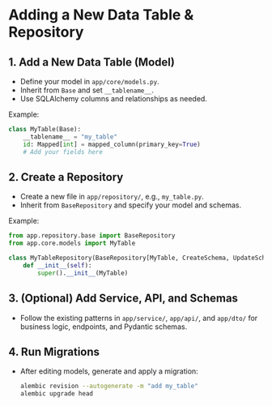 # Adding a New Data Table & Repository

## 1. Add a New Data Table (Model)
- Define your model in `app/core/models.py`.
- Inherit from `Base` and set `__tablename__`.
- Use SQLAlchemy columns and relationships as needed.

Example:
```python
class MyTable(Base):
    __tablename__ = "my_table"
    id: Mapped[int] = mapped_column(primary_key=True)
    # Add your fields here
```

## 2. Create a Repository
- Create a new file in `app/repository/`, e.g., `my_table.py`.
- Inherit from `BaseRepository` and specify your model and schemas.

Example:
```python
from app.repository.base import BaseRepository
from app.core.models import MyTable

class MyTableRepository(BaseRepository[MyTable, CreateSchema, UpdateSchema]):
    def __init__(self):
        super().__init__(MyTable)
```

## 3. (Optional) Add Service, API, and Schemas
- Follow the existing patterns in `app/service/`, `app/api/`, and `app/dto/` for business logic, endpoints, and Pydantic schemas.

## 4. Run Migrations
- After editing models, generate and apply a migration:
  ```sh
  alembic revision --autogenerate -m "add my_table"
  alembic upgrade head
  ``` 